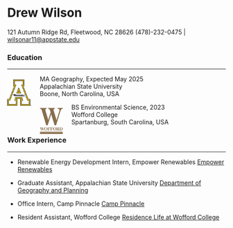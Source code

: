 # Drew Wilson

121 Autumn Ridge Rd, Fleetwood, NC 28626
(478)-232-0475 | wilsonar11@appstate.edu




### Education
---
 <img src="app-state-block-a-logo-600px.png" height=60 style='float: left; padding: 10px 20px 0px 0px'/>

 <p> 
  MA Geography, Expected May 2025 
    <br/>
  Appalachian State University 
    <br/>
  Boone, North Carolina, USA 
 </p>


<img src="Wofford_Monogram.png" height=60 
style='float: left; padding: 10px 20px 0px 0px' />

<p>
BS Environmental Science, 2023
 <br/>
Wofford College
 <br/>
Spartanburg, South Carolina, USA 
</p>



### Work Experience
---
- Renewable Energy Development Intern, Empower Renewables
[Empower Renewables](https://www.empowerrenewables.ie/)

- Graduate Assistant, Appalachian State University
[Department of Geography and Planning](http://www.geo.appstate.edu)

- Office Intern, Camp Pinnacle
[Camp Pinnacle](http://camppinnacle.com)

- Resident Assistant, Wofford College
[Residence Life at Wofford College](https://www.wofford.edu/student-experiences/residence-life)

